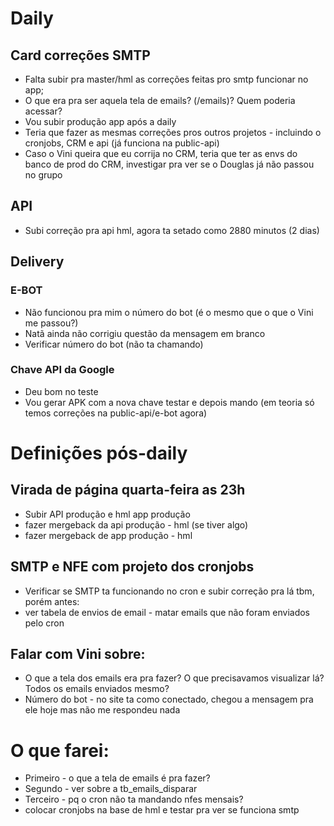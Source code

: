 # Daily

## Card correções SMTP
- Falta subir pra master/hml as correções feitas pro smtp funcionar no app;
- O que era pra ser aquela tela de emails? (/emails)? Quem poderia acessar?
- Vou subir produção app após a daily
- Teria que fazer as mesmas correções pros outros projetos - incluindo o cronjobs, CRM e api (já funciona na public-api)
- Caso o Vini queira que eu corrija no CRM, teria que ter as envs do banco de prod do CRM, investigar pra ver se o Douglas já não passou no grupo

## API
- Subi correção pra api hml, agora ta setado como 2880 minutos (2 dias)

## Delivery 

### E-BOT
- Não funcionou pra mim o número do bot (é o mesmo que o que o Vini me passou?)
- Natã ainda não corrigiu questão da mensagem em branco
- Verificar número do bot (não ta chamando)

### Chave API da Google
- Deu bom no teste
- Vou gerar APK com a nova chave testar e depois mando (em teoria só temos correções na public-api/e-bot agora)

# Definições pós-daily

## Virada de página quarta-feira as 23h 
- Subir API produção e hml app produção
- fazer mergeback da api produção - hml (se tiver algo)
- fazer mergeback de app produção - hml 

## SMTP e NFE com projeto dos cronjobs
- Verificar se SMTP ta funcionando no cron e subir correção pra lá tbm, porém antes:
- ver tabela de envios de email - matar emails que não foram enviados pelo cron

## Falar com Vini sobre:
- O que a tela dos emails era pra fazer? O que precisavamos visualizar lá? Todos os emails enviados mesmo?
- Número do bot - no site ta como conectado, chegou a mensagem pra ele hoje mas não me respondeu nada

# O que farei:

- Primeiro - o que a tela de emails é pra fazer?
- Segundo - ver sobre a tb_emails_disparar
- Terceiro - pq o cron não ta mandando nfes mensais?
- colocar cronjobs na base de hml e testar pra ver se funciona smtp 
